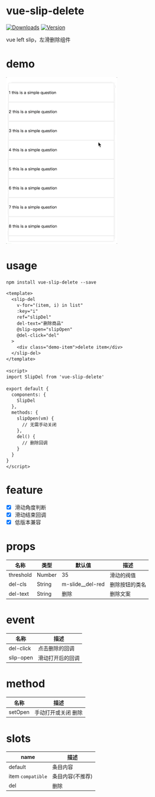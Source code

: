 # vue-slip-delete
<p>
  <a href="https://www.npmjs.com/package/vue-slip-delete"><img src="https://img.shields.io/npm/dm/vue-slip-delete.svg" alt="Downloads"></a>
  <a href="https://www.npmjs.com/package/vue-slip-delete"><img src="https://img.shields.io/npm/v/vue-slip-delete.svg" alt="Version"></a>
</p>

vue left slip，左滑删除组件

# demo

<img src="./src/assets/demo.gif" width="300px">

# usage
```
npm install vue-slip-delete --save
```

```vue
<template>
  <slip-del
    v-for="(item, i) in list"
    :key="i"
    ref="slipDel"
    del-text="删除商品"
    @slip-open="slipOpen"
    @del-click="del"
  >
    <div class="demo-item">delete item</div>
  </slip-del>
</template>

<script>
import SlipDel from 'vue-slip-delete'

export default {
  components: {
    SlipDel
  },
  methods: {
    slipOpen(vm) {
      // 无需手动关闭
    },
    del() {
      // 删除回调
    }
  }
}
</script>
```
# feature
- [x] 滑动角度判断
- [x] 滑动结束回调
- [x] 低版本兼容

# props
名称|类型|默认值|描述
----|----|----|----
threshold|Number|35|滑动的阀值
del-cls|String|m-slide__del-red|删除按钮的类名
del-text|String|删除|删除文案

# event
名称|描述
----|----
del-click|点击删除的回调
slip-open|滑动打开后的回调

# method
名称|描述
----|----
setOpen|手动打开或关闭 删除

# slots
name|描述
----|----
default|条目内容
item `compatible` |条目内容(不推荐)
del|删除



